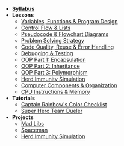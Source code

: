 - **[Syllabus](README.md)**
- **Lessons**
  - [Variables, Functions & Program Design](Lessons/01-Variables-Functions-Program-Design.md)
  - [Control Flow & Lists](Lessons/02-Control-Flow-Lists.md)
  - [Pseudocode & Flowchart Diagrams](Lessons/03-Pseudocode-Flowchart-Diagrams.md)
  - [Problem Solving Strategy](Lessons/04-Problem-Solving-Strategy.md)
  - [Code Quality, Reuse & Error Handling](Lessons/05-Code-Quality-Reuse-Error-Handling.md)
  - [Debugging & Testing](Lessons/06-Debugging-Testing.md)
  - [OOP Part 1: Encapsulation](Lessons/07-OOP-1-Encapsulation.md)
  - [OOP Part 2: Inheritance](Lessons/08-OOP-2-Inheritance.md)
  - [OOP Part 3: Polymorphism](Lessons/09-OOP-3-Polymorphism.md)
  - [Herd Immunity Simulation](Lessons/10-Herd-Immunity-Simulation.md)
  - [Computer Components & Organization](Lessons/11-Computer-Components.md)
  - [CPU Instructions & Memory](Lessons/12-CPU-Instructions-Memory.md)
- **Tutorials**
  - [Captain Rainbow's Color Checklist](https://make.sc/rainbow-checklist)
  - [Super Hero Team Dueler](http://make.sc/superhero-team-dueler)
- **Projects**
  - [Mad Libs](https://make.sc/madlibs)
  - [Spaceman](https://make.sc/spaceman)
  - [Herd Immunity Simulation](https://make.sc/herd-immunity)
